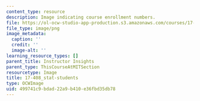 ```yaml
---
content_type: resource
description: Image indicating course enrollment numbers.
file: https://ol-ocw-studio-app-production.s3.amazonaws.com/courses/17-408-chinese-foreign-policy-fall-2013/499741c9bdad22a9b410e36fbd35db78_17-408_stat-students.png
file_type: image/png
image_metadata:
  caption: ''
  credit: ''
  image-alt: ''
learning_resource_types: []
parent_title: Instructor Insights
parent_type: ThisCourseAtMITSection
resourcetype: Image
title: 17-408_stat-students
type: OCWImage
uid: 499741c9-bdad-22a9-b410-e36fbd35db78
---
```

